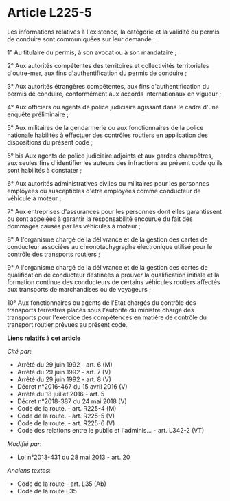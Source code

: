 # Article L225-5

Les informations relatives à l'existence, la catégorie et la validité du permis de conduire sont communiquées sur leur
demande :

1° Au titulaire du permis, à son avocat ou à son mandataire ;

2° Aux autorités compétentes des territoires et collectivités territoriales d'outre-mer, aux fins d'authentification du
permis de conduire ;

3° Aux autorités étrangères compétentes, aux fins d'authentification du permis de conduire, conformément aux accords
internationaux en vigueur ;

4° Aux officiers ou agents de police judiciaire agissant dans le cadre d'une enquête préliminaire ;

5° Aux militaires de la gendarmerie ou aux fonctionnaires de la police nationale habilités à effectuer des contrôles routiers
en application des dispositions du présent code ;

5° bis Aux agents de police judiciaire adjoints et aux gardes champêtres, aux seules fins d'identifier les auteurs des
infractions au présent code qu'ils sont habilités à constater ;

6° Aux autorités administratives civiles ou militaires pour les personnes employées ou susceptibles d'être employées comme
conducteur de véhicule à moteur ;

7° Aux entreprises d'assurances pour les personnes dont elles garantissent ou sont appelées à garantir la responsabilité
encourue du fait des dommages causés par les véhicules à moteur ;

8° A l'organisme chargé de la délivrance et de la gestion des cartes de conducteur associées au chronotachygraphe
électronique utilisé pour le contrôle des transports routiers ;

9° A l'organisme chargé de la délivrance et de la gestion des cartes de qualification de conducteur destinées à prouver la
qualification initiale et la formation continue des conducteurs de certains véhicules routiers affectés aux transports de
marchandises ou de voyageurs ;

10° Aux fonctionnaires ou agents de l'Etat chargés du contrôle des transports terrestres placés sous l'autorité du ministre
chargé des transports pour l'exercice des compétences en matière de contrôle du transport routier prévues au présent code.

**Liens relatifs à cet article**

_Cité par_:

  - Arrêté du 29 juin 1992 - art. 6 (M)
  - Arrêté du 29 juin 1992 - art. 7 (V)
  - Arrêté du 29 juin 1992 - art. 8 (V)
  - Décret n°2016-467 du 15 avril 2016 (V)
  - Arrêté du 18 juillet 2016 - art. 5
  - Décret n°2018-387 du 24 mai 2018 (V)
  - Code de la route. - art. R225-4 (M)
  - Code de la route. - art. R225-5 (V)
  - Code de la route. - art. R225-6 (V)
  - Code des relations entre le public et l'adminis... - art. L342-2 (VT)

_Modifié par_:

  - Loi n°2013-431 du 28 mai 2013 - art. 20

_Anciens textes_:

  - Code de la route - art. L35 (Ab)
  - Code de la route L35
